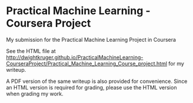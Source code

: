 # Practical Machine Learning - Coursera Project
My submission for the Practical Machine Learning Project in Coursera

See the HTML file at http://dwightkruger.github.io/PracticalMachineLearning-CourseraProject/Practical_Machine_Learning_Course_project.html for my writeup.

A PDF version of the same writeup is also provided for convenience. Since an HTML version is required for grading, please use the HTML version when grading my work.